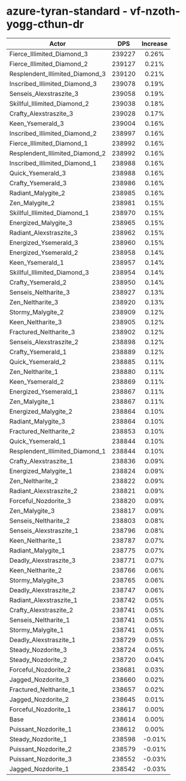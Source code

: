 # azure-tyran-standard - vf-nzoth-yogg-cthun-dr
| Actor | DPS | Increase |
|---|:---:|:---:|
|Fierce_Illimited_Diamond_3|239227|0.26%|
|Fierce_Illimited_Diamond_2|239127|0.21%|
|Resplendent_Illimited_Diamond_3|239120|0.21%|
|Inscribed_Illimited_Diamond_3|239078|0.19%|
|Senseis_Alexstraszite_3|239058|0.19%|
|Skillful_Illimited_Diamond_2|239038|0.18%|
|Crafty_Alexstraszite_3|239028|0.17%|
|Keen_Ysemerald_3|239004|0.16%|
|Inscribed_Illimited_Diamond_2|238997|0.16%|
|Fierce_Illimited_Diamond_1|238992|0.16%|
|Resplendent_Illimited_Diamond_2|238992|0.16%|
|Inscribed_Illimited_Diamond_1|238988|0.16%|
|Quick_Ysemerald_3|238988|0.16%|
|Crafty_Ysemerald_3|238986|0.16%|
|Radiant_Malygite_2|238985|0.16%|
|Zen_Malygite_2|238981|0.15%|
|Skillful_Illimited_Diamond_1|238970|0.15%|
|Energized_Malygite_3|238965|0.15%|
|Radiant_Alexstraszite_3|238962|0.15%|
|Energized_Ysemerald_3|238960|0.15%|
|Energized_Ysemerald_2|238958|0.14%|
|Keen_Ysemerald_1|238957|0.14%|
|Skillful_Illimited_Diamond_3|238954|0.14%|
|Crafty_Ysemerald_2|238950|0.14%|
|Senseis_Neltharite_3|238927|0.13%|
|Zen_Neltharite_3|238920|0.13%|
|Stormy_Malygite_2|238909|0.12%|
|Keen_Neltharite_3|238905|0.12%|
|Fractured_Neltharite_3|238902|0.12%|
|Senseis_Alexstraszite_2|238898|0.12%|
|Crafty_Ysemerald_1|238889|0.12%|
|Quick_Ysemerald_2|238885|0.11%|
|Zen_Neltharite_1|238880|0.11%|
|Keen_Ysemerald_2|238869|0.11%|
|Energized_Ysemerald_1|238867|0.11%|
|Zen_Malygite_1|238867|0.11%|
|Energized_Malygite_2|238864|0.10%|
|Radiant_Malygite_3|238864|0.10%|
|Fractured_Neltharite_2|238853|0.10%|
|Quick_Ysemerald_1|238844|0.10%|
|Resplendent_Illimited_Diamond_1|238844|0.10%|
|Crafty_Alexstraszite_1|238836|0.09%|
|Energized_Malygite_1|238824|0.09%|
|Zen_Neltharite_2|238822|0.09%|
|Radiant_Alexstraszite_2|238821|0.09%|
|Forceful_Nozdorite_3|238820|0.09%|
|Zen_Malygite_3|238817|0.09%|
|Senseis_Neltharite_2|238803|0.08%|
|Senseis_Alexstraszite_1|238796|0.08%|
|Keen_Neltharite_1|238787|0.07%|
|Radiant_Malygite_1|238775|0.07%|
|Deadly_Alexstraszite_3|238771|0.07%|
|Keen_Neltharite_2|238766|0.06%|
|Stormy_Malygite_3|238765|0.06%|
|Deadly_Alexstraszite_2|238747|0.06%|
|Radiant_Alexstraszite_1|238742|0.05%|
|Crafty_Alexstraszite_2|238741|0.05%|
|Senseis_Neltharite_1|238741|0.05%|
|Stormy_Malygite_1|238741|0.05%|
|Deadly_Alexstraszite_1|238729|0.05%|
|Steady_Nozdorite_3|238724|0.05%|
|Steady_Nozdorite_2|238720|0.04%|
|Forceful_Nozdorite_2|238681|0.03%|
|Jagged_Nozdorite_3|238660|0.02%|
|Fractured_Neltharite_1|238657|0.02%|
|Jagged_Nozdorite_2|238645|0.01%|
|Forceful_Nozdorite_1|238617|0.00%|
|Base|238614|0.00%|
|Puissant_Nozdorite_1|238612|0.00%|
|Steady_Nozdorite_1|238598|-0.01%|
|Puissant_Nozdorite_2|238579|-0.01%|
|Puissant_Nozdorite_3|238552|-0.03%|
|Jagged_Nozdorite_1|238542|-0.03%|
